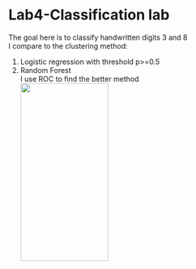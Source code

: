 # Lab4-Classification lab</br>
The goal here is to classify handwritten digits 3 and 8  </br>
I compare to the clustering method:</br>
1. Logistic regression with threshold p>=0.5</br>
2. Random Forest </br>
I use ROC to find the better method </br>
<img src="https://github.com/Amityaron/Statistical-Learning-Lab4/blob/main/lab4%20image1.png" width="60%" height="30%"> <br />

</br>
